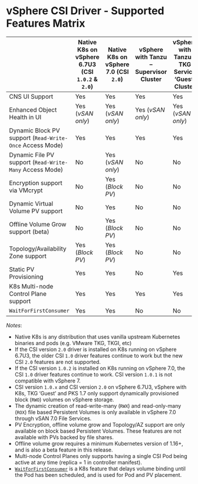 <!-- markdownlint-disable MD033 -->

# vSphere CSI Driver - Supported Features Matrix

| | **Native K8s on vSphere 6.7U3 (CSI `1.0.2` & `2.0`)** | **Native K8s on vSphere 7.0 (CSI `2.0`)** | **vSphere with Tanzu – Supervisor Cluster** | **vSphere with Tanzu – TKG Service ‘Guest’ Cluster** |
|---------------------------------------------------------|----------------------|------------------|--------------------|------------------|
| CNS UI Support                                          | Yes                  | Yes              | Yes                | Yes              |
| Enhanced Object Health in UI                            | Yes (_vSAN only_)    | Yes (_vSAN only_)| Yes (_vSAN only_)  | Yes (_vSAN only_)|
| Dynamic Block PV support (`Read-Write-Once` Access Mode)| Yes                  | Yes              | Yes                | Yes              |
| Dynamic File PV support (`Read-Write-Many` Access Mode) | No                   | Yes (_vSAN only_)| No                 | No               |
| Encryption support via VMcrypt                          | No                   | Yes (_Block PV_) | No                 | No               |
| Dynamic Virtual Volume PV support                       | No                   | Yes              | No                 | No               |
| Offline Volume Grow support (beta)                      | No                   | Yes (_Block PV_) | No                 | No               |
| Topology/Availability Zone support                      | Yes (_Block PV_)     | Yes (_Block PV_) | No                 | No               |
| Static PV Provisioning                                  | Yes                  | Yes              | No                 | Yes              |
| K8s Multi-node Control Plane support                    | Yes                  | Yes              | Yes                | Yes              |
| `WaitForFirstConsumer`                                  | Yes                  | Yes              | No                 | No               |

_Notes_:

* Native K8s is any distribution that uses vanilla upstream Kubernetes binaries and pods (e.g. VMware TKG, TKGI, etc)
* If the CSI version `2.0` driver is installed on K8s running on vSphere 6.7U3, the older CSI `1.0` driver features continue to work but the new CSI `2.0` features are not supported.
* If the CSI version `1.0.2` is installed on K8s running on vSphere 7.0, the CSI `1.0` driver features continue to work. CSI version `1.0.1` is not compatible with vSphere 7.
* CSI version `1.0.x` and CSI version `2.0` on vSphere 6.7U3, vSphere with K8s, TKG ‘Guest’ and PKS 1.7 only support dynamically provisioned block (`RWO`) volumes on vSphere storage.
* The dynamic creation of read-write-many (`RWX`) and read-only-many (`ROX`) file based Persistent Volumes is only available in vSphere 7.0 through vSAN 7.0 File Services.
* PV Encryption, offline volume grow and Topology/AZ support are only available on block based Persistent Volumes. These features are not available with PVs backed by file shares.
* Offline volume grow requires a minimum Kubernetes version of 1.16+, and is also a beta feature in this release.
* Multi-node Control Planes only supports having a single CSI Pod being active at any time (replica = 1 in controller manifest).
* [`WaitForFirstConsumer`](https://kubernetes.io/docs/concepts/storage/storage-classes/) is a K8s feature that delays volume binding until the Pod has been scheduled, and is used for Pod and PV placement.
